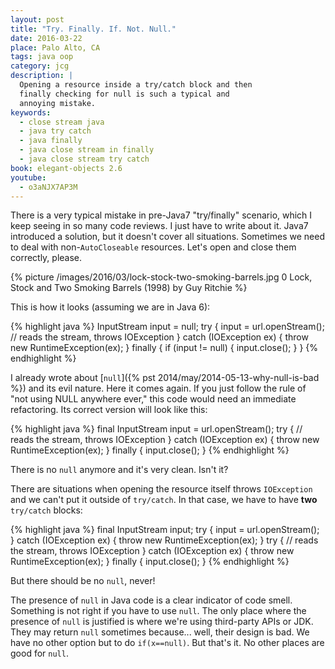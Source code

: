 ```yaml
---
layout: post
title: "Try. Finally. If. Not. Null."
date: 2016-03-22
place: Palo Alto, CA
tags: java oop
category: jcg
description: |
  Opening a resource inside a try/catch block and then
  finally checking for null is such a typical and
  annoying mistake.
keywords:
  - close stream java
  - java try catch
  - java finally
  - java close stream in finally
  - java close stream try catch
book: elegant-objects 2.6
youtube:
  - o3aNJX7AP3M
---
```


There is a very typical mistake in pre-Java7 "try/finally" scenario,
which I keep seeing in so many code reviews. I just have to write about it.
Java7 introduced a solution, but it doesn't cover all situations.
Sometimes we need to deal with non-`AutoCloseable` resources. Let's
open and close them correctly, please.

<!--more-->

{% picture /images/2016/03/lock-stock-two-smoking-barrels.jpg 0 Lock, Stock and Two Smoking Barrels (1998) by Guy Ritchie %}

This is how it looks (assuming we are in Java 6):

{% highlight java %}
InputStream input = null;
try {
  input = url.openStream();
  // reads the stream, throws IOException
} catch (IOException ex) {
  throw new RuntimeException(ex);
} finally {
  if (input != null) {
    input.close();
  }
}
{% endhighlight %}

I already wrote about [`null`]({% pst 2014/may/2014-05-13-why-null-is-bad %})
and its evil nature. Here it comes again. If you just follow the rule
of "not using NULL anywhere ever," this code would need an immediate
refactoring. Its correct version will look like this:

{% highlight java %}
final InputStream input = url.openStream();
try {
  // reads the stream, throws IOException
} catch (IOException ex) {
  throw new RuntimeException(ex);
} finally {
  input.close();
}
{% endhighlight %}

There is no `null` anymore and it's very clean. Isn't it?

There are situations when opening the resource itself throws `IOException`
and we can't put it outside of `try/catch`. In that case, we have to have
**two** `try/catch` blocks:

{% highlight java %}
final InputStream input;
try {
  input = url.openStream();
} catch (IOException ex) {
  throw new RuntimeException(ex);
}
try {
  // reads the stream, throws IOException
} catch (IOException ex) {
  throw new RuntimeException(ex);
} finally {
  input.close();
}
{% endhighlight %}

But there should be no `null`, never!

The presence of `null` in Java code is a clear indicator of code smell. Something
is not right if you have to use `null`. The only place where the presence of `null`
is justified is where we're using third-party APIs or JDK. They may return
`null` sometimes because... well, their design is bad. We have
no other option but to do `if(x==null)`. But that's it. No other places
are good for `null`.

